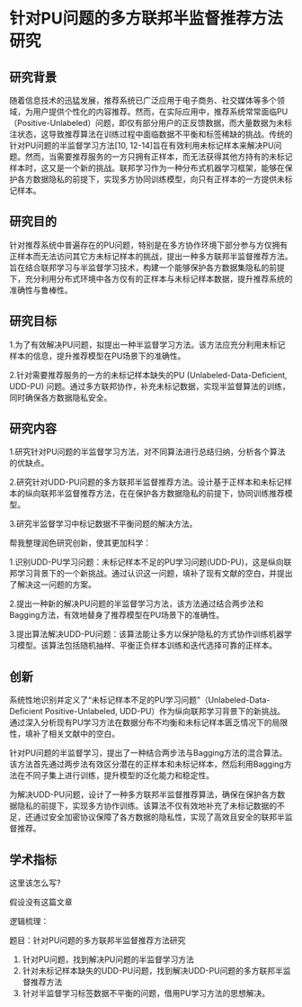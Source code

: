 # 针对PU问题的多方联邦半监督推荐方法研究

## 研究背景

随着信息技术的迅猛发展，推荐系统已广泛应用于电子商务、社交媒体等多个领域，为用户提供个性化的内容推荐。然而，在实际应用中，推荐系统常常面临PU（Positive-Unlabeled）问题，即仅有部分用户的正反馈数据，而大量数据为未标注状态，这导致推荐算法在训练过程中面临数据不平衡和标签稀缺的挑战。传统的针对PU问题的半监督学习方法[10, 12-14]旨在有效利用未标记样本来解决PU问题。然而，当需要推荐服务的一方只拥有正样本，而无法获得其他方持有的未标记样本时，这又是一个新的挑战。联邦学习作为一种分布式机器学习框架，能够在保护各方数据隐私的前提下，实现多方协同训练模型，向只有正样本的一方提供未标记样本。

## 研究目的

针对推荐系统中普遍存在的PU问题，特别是在多方协作环境下部分参与方仅拥有正样本而无法访问其它方未标记样本的挑战，提出一种多方联邦半监督推荐方法。旨在结合联邦学习与半监督学习技术，构建一个能够保护各方数据集隐私的前提下，充分利用分布式环境中各方仅有的正样本与未标记样本数据，提升推荐系统的准确性与鲁棒性。

## 研究目标

1.为了有效解决PU问题，拟提出一种半监督学习方法。该方法应充分利用未标记样本的信息，提升推荐模型在PU场景下的准确性。

2.针对需要推荐服务的一方的未标记样本缺失的PU (Unlabeled-Data-Deficient, UDD-PU) 问题。通过多方联邦协作，补充未标记数据，实现半监督算法的训练，同时确保各方数据隐私安全。

## 研究内容

1.研究针对PU问题的半监督学习方法，对不同算法进行总结归纳，分析各个算法的优缺点。

2.研究针对UDD-PU问题的多方联邦半监督推荐方法。设计基于正样本和未标记样本的纵向联邦半监督推荐方法，在在保护各方数据隐私的前提下，协同训练推荐模型。

3.研究半监督学习中标记数据不平衡问题的解决方法。

帮我整理润色研究创新，使其更加科学：

1.识别UDD-PU学习问题：未标记样本不足的PU学习问题(UDD-PU)，这是纵向联邦学习背景下的一个新挑战。通过认识这一问题，填补了现有文献的空白，并提出了解决这一问题的方案。

2.提出一种新的解决PU问题的半监督学习方法，该方法通过结合两步法和Bagging方法，有效地替身了推荐模型在PU场景下的准确性。

3.提出算法解决UDD-PU问题：该算法能让多方以保护隐私的方式协作训练机器学习模型。该算法包括随机抽样、平衡正负样本训练和迭代选择可靠的正样本。

## 创新

系统性地识别并定义了“未标记样本不足的PU学习问题”（Unlabeled-Data-Deficient Positive-Unlabeled, UDD-PU）作为纵向联邦学习背景下的新挑战。通过深入分析现有PU学习方法在数据分布不均衡和未标记样本匮乏情况下的局限性，填补了相关文献中的空白。

针对PU问题的半监督学习，提出了一种结合两步法与Bagging方法的混合算法。该方法首先通过两步法有效区分潜在的正样本和未标记样本，然后利用Bagging方法在不同子集上进行训练，提升模型的泛化能力和稳定性。

为解决UDD-PU问题，设计了一种多方联邦半监督推荐算法，确保在保护各方数据隐私的前提下，实现多方协作训练。该算法不仅有效地补充了未标记数据的不足，还通过安全加密协议保障了各方数据的隐私性，实现了高效且安全的联邦半监督推荐。

## 学术指标

这里该怎么写?



假设没有这篇文章

逻辑梳理：

题目：针对PU问题的多方联邦半监督推荐方法研究

1. 针对PU问题，找到解决PU问题的半监督学习方法
2. 针对未标记样本缺失的UDD-PU问题，找到解决UDD-PU问题的多方联邦半监督推荐方法
3. 针对半监督学习标签数据不平衡的问题，借用PU学习方法的思想解决。